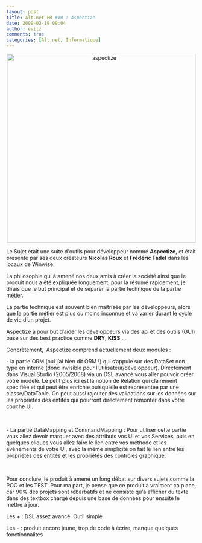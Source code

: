 ```yaml
---
layout: post
title: Alt.net FR #10 : Aspectize
date: 2009-02-19 09:04
author: evilz
comments: true
categories: [Alt.net, Informatique]
---
```

<p style="text-align: center;"><a href="http://aspectize.com/" target="_blank"><img class="img-shadow" src="http://aspectize.com/themes/aspectize/images/top-logo.png" alt="aspectize" width="500" /></a></p>
<p>Le Sujet &eacute;tait une suite d'outils pour d&eacute;veloppeur nomm&eacute; <strong>Aspectize</strong>, et &eacute;tait pr&eacute;sent&eacute; par ses deux cr&eacute;ateurs <strong>Nicolas Roux</strong> et <strong>Fr&eacute;d&eacute;ric Fadel</strong> dans les locaux de Winwise.</p>
<p>La philosophie qui &agrave; amen&eacute; nos deux amis &agrave; cr&eacute;er la soci&eacute;t&eacute; ainsi que le produit nous a &eacute;t&eacute; expliqu&eacute;e longuement, pour la r&eacute;sum&eacute; rapidement, je dirais que le but principal et de s&eacute;parer la partie technique de la partie m&eacute;tier.&nbsp;</p>
<p>La partie technique est souvent bien maitris&eacute;e par les d&eacute;veloppeurs, alors que la partie m&eacute;tier est plus ou moins inconnue et va varier durant le cycle de vie d&rsquo;un projet.</p>
<p>Aspectize &agrave; pour but d&rsquo;aider les d&eacute;veloppeurs via des api et des outils (GUI) bas&eacute; sur des best practice comme <strong>DRY</strong>, <strong>KISS</strong> &hellip;</p>
<p>Concr&egrave;tement, &nbsp;Aspectize comprend actuellement deux modules :&nbsp;</p>
<p>-<span style="white-space: pre;"> </span>la partie ORM (oui j&rsquo;ai bien dit ORM !) qui s&rsquo;appuie sur des DataSet non typ&eacute; en interne (donc invisible pour l&rsquo;utilisateur/d&eacute;veloppeur). Directement dans Visual Studio (2005/2008) via un DSL avanc&eacute; vous aller pouvoir cr&eacute;er votre mod&egrave;le. Le petit plus ici est la notion de Relation qui clairement sp&eacute;cifi&eacute;e et qui peut &ecirc;tre enrichie puisqu&rsquo;elle est repr&eacute;sent&eacute;e par une classe/DataTable. On peut aussi rajouter des validations sur les donn&eacute;es sur les propri&eacute;t&eacute;s des entit&eacute;s qui pourront directement remonter dans votre couche UI.</p>
<p>&nbsp;</p>
<p>-<span style="white-space: pre;"> </span>La partie DataMapping et CommandMapping : Pour utiliser cette partie vous allez devoir marquer avec des attributs vos UI et vos Services, puis en quelques cliques vous allez faire le lien entre vos m&eacute;thode et les &eacute;v&egrave;nements de votre UI, avec la m&ecirc;me simplicit&eacute; on fait le lien entre les propri&eacute;t&eacute;s des entit&eacute;s et les propri&eacute;t&eacute;s des contr&ocirc;les graphique.</p>
<p>&nbsp;</p>
<p>Pour conclure, le produit &agrave; amen&eacute; un long d&eacute;bat sur divers sujets comme la POO et les TEST. Pour ma part, je pense que ce produit &agrave; vraiment &ccedil;a place, car 90% des projets sont r&eacute;barbatifs et ne consiste qu&rsquo;a afficher du texte dans des textbox charg&eacute; depuis une base de donn&eacute;es pour ensuite le mettre &agrave; jour.&nbsp;</p>
<p>Les + : DSL assez avanc&eacute;. Outil simple</p>
<p>Les - : produit encore jeune, trop de code &agrave; &eacute;crire, manque quelques fonctionnalit&eacute;s</p>
<div><br /></div>
<p>&nbsp;</p>

